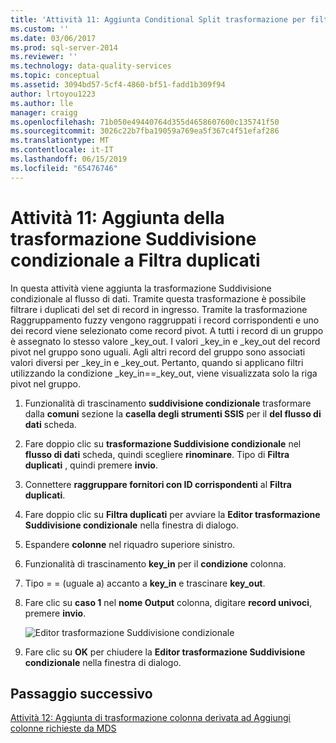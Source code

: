 ```yaml
---
title: 'Attività 11: Aggiunta Conditional Split trasformazione per filtrare i duplicati | Microsoft Docs'
ms.custom: ''
ms.date: 03/06/2017
ms.prod: sql-server-2014
ms.reviewer: ''
ms.technology: data-quality-services
ms.topic: conceptual
ms.assetid: 3094bd57-5cf4-4860-bf51-fadd1b309f94
author: lrtoyou1223
ms.author: lle
manager: craigg
ms.openlocfilehash: 71b050e49440764d355d4658607600c135741f50
ms.sourcegitcommit: 3026c22b7fba19059a769ea5f367c4f51efaf286
ms.translationtype: MT
ms.contentlocale: it-IT
ms.lasthandoff: 06/15/2019
ms.locfileid: "65476746"
---
```

# <a name="task-11-adding-conditional-split-transform-to-filter-duplicates"></a>Attività 11: Aggiunta della trasformazione Suddivisione condizionale a Filtra duplicati
  In questa attività viene aggiunta la trasformazione Suddivisione condizionale al flusso di dati. Tramite questa trasformazione è possibile filtrare i duplicati del set di record in ingresso. Tramite la trasformazione Raggruppamento fuzzy vengono raggruppati i record corrispondenti e uno dei record viene selezionato come record pivot. A tutti i record di un gruppo è assegnato lo stesso valore _key_out. I valori _key_in e _key_out del record pivot nel gruppo sono uguali. Agli altri record del gruppo sono associati valori diversi per _key_in e _key_out. Pertanto, quando si applicano filtri utilizzando la condizione _key_in==_key_out, viene visualizzata solo la riga pivot nel gruppo.  
  
1.  Funzionalità di trascinamento **suddivisione condizionale** trasformare dalla **comuni** sezione la **casella degli strumenti SSIS** per il **del flusso di dati** scheda.  
  
2.  Fare doppio clic su **trasformazione Suddivisione condizionale** nel **flusso di dati** scheda, quindi scegliere **rinominare**. Tipo di **Filtra duplicati** , quindi premere **invio**.  
  
3.  Connettere **raggruppare fornitori con ID corrispondenti** al **Filtra duplicati**.  
  
4.  Fare doppio clic su **Filtra duplicati** per avviare la **Editor trasformazione Suddivisione condizionale** nella finestra di dialogo.  
  
5.  Espandere **colonne** nel riquadro superiore sinistro.  
  
6.  Funzionalità di trascinamento **key_in** per il **condizione** colonna.  
  
7.  Tipo = = (uguale a) accanto a **key_in** e trascinare **key_out**.  
  
8.  Fare clic su **caso 1** nel **nome Output** colonna, digitare **record univoci**, premere **invio**.  
  
     ![Editor trasformazione Suddivisione condizionale](../../2014/tutorials/media/et-addingconditionalsplittransformtofilterduplicates.jpg "Editor trasformazione Suddivisione condizionale")  
  
9. Fare clic su **OK** per chiudere la **Editor trasformazione Suddivisione condizionale** nella finestra di dialogo.  
  
## <a name="next-step"></a>Passaggio successivo  
 [Attività 12: Aggiunta di trasformazione colonna derivata ad Aggiungi colonne richieste da MDS](../../2014/tutorials/task-12-adding-derived-column-transform-to-add-columns-required-by-mds.md)  
  
  

